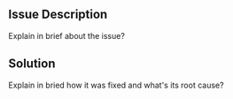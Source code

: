 ## Issue Description
Explain in brief about the issue?

## Solution
Explain in bried how it was fixed and what's its root cause?
